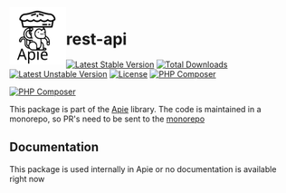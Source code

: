 <img src="https://raw.githubusercontent.com/apie-lib/apie-lib-monorepo/main/docs/apie-logo.svg" width="100px" align="left" />
<h1>rest-api</h1>






 [![Latest Stable Version](https://poser.pugx.org/apie/rest-api/v)](https://packagist.org/packages/apie/rest-api) [![Total Downloads](https://poser.pugx.org/apie/rest-api/downloads)](https://packagist.org/packages/apie/rest-api) [![Latest Unstable Version](https://poser.pugx.org/apie/rest-api/v/unstable)](https://packagist.org/packages/apie/rest-api) [![License](https://poser.pugx.org/apie/rest-api/license)](https://packagist.org/packages/apie/rest-api) [![PHP Composer](https://apie-lib.github.io/projectCoverage/coverage-rest-api.svg)](https://apie-lib.github.io/projectCoverage/rest-api/index.html)  

[![PHP Composer](https://github.com/apie-lib/rest-api/actions/workflows/php.yml/badge.svg?event=push)](https://github.com/apie-lib/rest-api/actions/workflows/php.yml)

This package is part of the [Apie](https://github.com/apie-lib) library.
The code is maintained in a monorepo, so PR's need to be sent to the [monorepo](https://github.com/apie-lib/apie-lib-monorepo/pulls)

## Documentation
This package is used internally in Apie or no documentation is available right now
